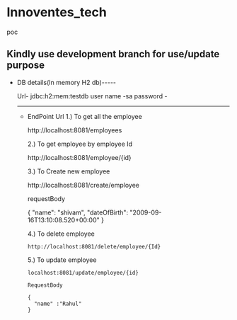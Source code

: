 # Innoventes_tech
 poc

Kindly use development branch for use/update purpose
---------------------------------------------------------------
* DB details(In memory H2 db)-----

  Url- jdbc:h2:mem:testdb
  user name -sa
  password -
  
  -------------------------------------------------------
  * EndPoint Url
    1.) To get all the employee
    
      http://localhost:8081/employees
      
    2.) To get employee by employee Id
    
       http://localhost:8081/employee/{id}
       
    3.) To Create new employee
    
       http://localhost:8081/create/employee
       
       requestBody
       
       {
        "name": "shivam",
        "dateOfBirth": "2009-09-16T13:10:08.520+00:00"
       }
       
     4.) To delete employee
     
        http://localhost:8081/delete/employee/{Id}
        
        
     5.) To update employee
     
        localhost:8081/update/employee/{id}
     
        RequestBody
        
        {
          "name" :"Rahul"
        }
        
       
